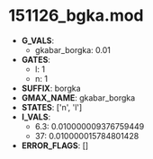 # 151126_bgka.mod

- **G_VALS**:
  - gkabar_borgka: 0.01
- **GATES**:
  - l: 1
  - n: 1
- **SUFFIX**: borgka
- **GMAX_NAME**: gkabar_borgka
- **STATES**: ['n', 'l']
- **I_VALS**:
  - 6.3: 0.010000009376759449
  - 37: 0.010000015784801428
- **ERROR_FLAGS**: []
